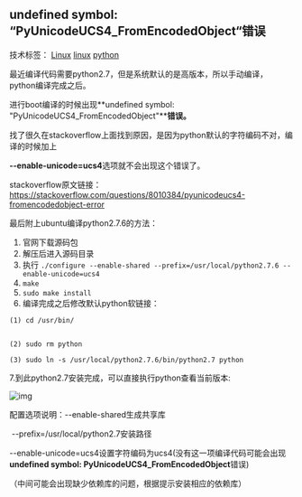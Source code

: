 ## undefined symbol: “PyUnicodeUCS4_FromEncodedObject“错误





技术标签： [Linux](https://codeleading.com/tag/Linux/)  [linux](https://codeleading.com/tag/linux/)  [python](https://codeleading.com/tag/python/)



最近编译代码需要python2.7，但是系统默认的是高版本，所以手动编译，python编译完成之后。

进行boot编译的时候出现**undefined symbol: "PyUnicodeUCS4_FromEncodedObject"****错误。**

找了很久在stackoverflow上面找到原因，是因为python默认的字符编码不对，编译的时候加上

**--enable-unicode=ucs4**选项就不会出现这个错误了。

 

stackoverflow原文链接：<https://stackoverflow.com/questions/8010384/pyunicodeucs4-fromencodedobject-error>

最后附上ubuntu编译python2.7.6的方法：

1. 官网下载源码包
2. 解压后进入源码目录
3. 执行 `./configure --enable-shared --prefix=/usr/local/python2.7.6 --enable-unicode=ucs4`
4. `make `
5. `sudo make install`
6. 编译完成之后修改默认python软链接：

```
(1) cd /usr/bin/


(2) sudo rm python

(3) sudo ln -s /usr/local/python2.7.6/bin/python2.7 python
```

7.到此python2.7安装完成，可以直接执行python查看当前版本:

![img](https://codeleading.com/imgrdrct/https://img-blog.csdnimg.cn/20210513183356835.png)

配置选项说明：--enable-shared生成共享库

​            --prefix=/usr/local/python2.7安装路径

​            --enable-unicode=ucs4设置字符编码为ucs4(没有这一项编译代码可能会出现**undefined symbol: PyUnicodeUCS4_FromEncodedObject**错误)

（中间可能会出现缺少依赖库的问题，根据提示安装相应的依赖库）